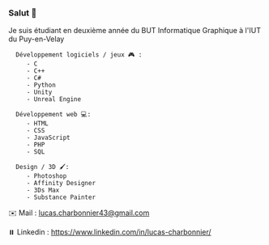 ### Salut 👋

Je suis étudiant en deuxième année du BUT Informatique Graphique à l'IUT du Puy-en-Velay

      Développement logiciels / jeux 🎮 :
         - C
         - C++
         - C#
         - Python
         - Unity
         - Unreal Engine
  
      Développement web 💻: 
         - HTML
         - CSS
         - JavaScript
         - PHP
         - SQL
    
      Design / 3D 🖌️:
         - Photoshop
         - Affinity Designer
         - 3Ds Max
         - Substance Painter
    
✉️ Mail : lucas.charbonnier43@gmail.com

⏸️ Linkedin : https://www.linkedin.com/in/lucas-charbonnier/
